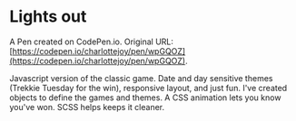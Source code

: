 # Lights out

A Pen created on CodePen.io. Original URL: [https://codepen.io/charlottejoy/pen/wpGQOZ](https://codepen.io/charlottejoy/pen/wpGQOZ).

Javascript version of the classic game. Date and day sensitive themes (Trekkie Tuesday for the win), responsive  layout, and just fun.  I've created objects to define the games and themes. A CSS animation lets you know you've won. SCSS helps  keeps it cleaner.